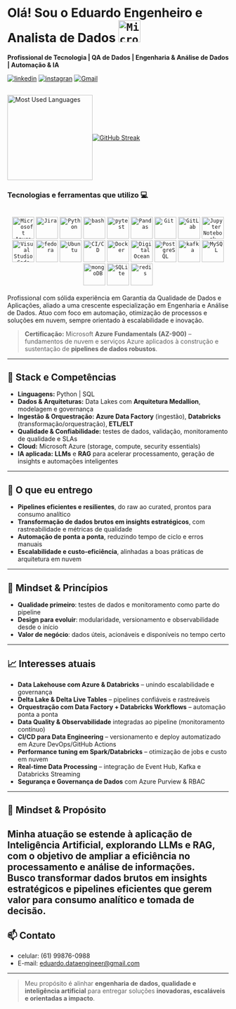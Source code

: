 

# Olá! Sou o Eduardo Engenheiro e Analista de Dados <code><img width="50" src="https://raw.githubusercontent.com/marwin1991/profile-technology-icons/refs/heads/main/icons/microsoft_azure.png" alt="Microsoft Azure" title="Microsoft Azure"/></code>
**Profissional de Tecnologia | QA de Dados | Engenharia & Análise de Dados | Automação & IA**
<br>

[![linkedin](https://img.shields.io/badge/LinkedIn-0077B5?style=for-the-badge&logo=linkedin&logoColor=white/)](https://www.linkedin.com/in/eduardo-alves95/)
[![instagran](https://img.shields.io/badge/Instagram-E4405F?style=for-the-badge&logo=instagram&logoColor=white)](https://www.instagram.com/edu_alves95/)
[![Gmail](https://img.shields.io/badge/Gmail-D14836?style=for-the-badge&logo=gmail&logoColor=white)](mailto:eduardo.telecomrbs@gmail.com)
<!--[![Portfólio](https://img.shields.io/badge/Portfólio-Visitar-blue?style=for-the-badge&logo=google-chrome&logoColor=white)](https://edugitqa.github.io/Portfolio_Eduardo/)-->

##
<div style="display: flex; align-items: center;">
  <img height="194em" src="https://github-readme-stats.vercel.app/api/top-langs/?username=edu-data-dev&layout=compact&langs_count=7&theme=highcontrast" alt="Most Used Languages"/>
<a href="https://git.io/streak-stats"><img src="https://github-readme-streak-statsv1.vercel.app?user=edu-data-dev&theme=dark" alt="GitHub Streak" /></a>
  
</div>


### Tecnologias e ferramentas que utilizo 💻
<div style="display: inline_block"><br/>
	<div style="display: inline_block">       
<div align="center">
  <code><img width="50" src="https://raw.githubusercontent.com/marwin1991/profile-technology-icons/refs/heads/main/icons/microsoft_azure.png" alt="Microsoft Azure" title="Microsoft Azure"/></code>
  <code><img width="50" src="https://user-images.githubusercontent.com/25181517/183912952-83784e94-629d-4c34-a961-ae2ae795b662.png" alt="Jira" title="Jira"/></code>
	<code><img width="50" src="https://raw.githubusercontent.com/marwin1991/profile-technology-icons/refs/heads/main/icons/python.png" alt="Python" title="Python"/></code>
	<code><img width="50" src="https://raw.githubusercontent.com/marwin1991/profile-technology-icons/refs/heads/main/icons/bash.png" alt="bash" title="bash"/></code>
	<code><img width="50" src="https://raw.githubusercontent.com/marwin1991/profile-technology-icons/refs/heads/main/icons/pytest.png" alt="pytest" title="pytest"/></code>
	<code><img width="50" src="https://raw.githubusercontent.com/marwin1991/profile-technology-icons/refs/heads/main/icons/pandas.png" alt="Pandas" title="Pandas"/></code>
	<code><img width="50" src="https://raw.githubusercontent.com/marwin1991/profile-technology-icons/refs/heads/main/icons/git.png" alt="Git" title="Git"/></code>
	<code><img width="50" src="https://user-images.githubusercontent.com/25181517/192108376-c675d39b-90f6-4073-bde6-5a9291644657.png" alt="GitLab" title="GitLab"/></code>
  <code><img width="50" src="https://raw.githubusercontent.com/marwin1991/profile-technology-icons/refs/heads/main/icons/jupyter_notebook.png" alt="Jupyter Notebook" title="Jupyter Notebook"/></code>
	<code><img width="50" src="https://user-images.githubusercontent.com/25181517/192108891-d86b6220-e232-423a-bf5f-90903e6887c3.png" alt="Visual Studio Code" title="Visual Studio Code"/></code>
	<code><img width="50" src="https://user-images.githubusercontent.com/25181517/186885787-4011a347-1f68-472c-bf8b-31ed1bb4f8ce.png" alt="fedora" title="fedora"/></code>
	<code><img width="50" src="https://user-images.githubusercontent.com/25181517/186884153-99edc188-e4aa-4c84-91b0-e2df260ebc33.png" alt="Ubuntu" title="Ubuntu"/></code>
	<code><img width="50" src="https://user-images.githubusercontent.com/25181517/183868728-b2e11072-00a5-47e2-8a4e-4ebbb2b8c554.png" alt="CI/CD" title="CI/CD"/></code>
	<code><img width="50" src="https://user-images.githubusercontent.com/25181517/117207330-263ba280-adf4-11eb-9b97-0ac5b40bc3be.png" alt="Docker" title="Docker"/></code>
 	<code><img width="50" src="https://raw.githubusercontent.com/marwin1991/profile-technology-icons/refs/heads/main/icons/digital_ocean.png" alt="Digital Ocean" title="Digital Ocean"/></code>	
	<code><img width="50" src="https://user-images.githubusercontent.com/25181517/117208740-bfb78400-adf5-11eb-97bb-09072b6bedfc.png" alt="PostgreSQL" title="PostgreSQL"/></code>
  <code><img width="50" src="https://raw.githubusercontent.com/marwin1991/profile-technology-icons/refs/heads/main/icons/kafka.png" alt="kafka" title="kafka"/></code>
 	<code><img width="50" src="https://raw.githubusercontent.com/marwin1991/profile-technology-icons/refs/heads/main/icons/mysql.png" alt="MySQL" title="MySQL"/></code>
  <code><img width="50" src="https://raw.githubusercontent.com/marwin1991/profile-technology-icons/refs/heads/main/icons/mongodb.png" alt="mongoDB" title="mongoDB"/></code>
	<code><img width="50" src="https://raw.githubusercontent.com/marwin1991/profile-technology-icons/refs/heads/main/icons/sqlite.png" alt="SQLite" title="SQLite"/></code>
	<code><img width="50" src="https://raw.githubusercontent.com/marwin1991/profile-technology-icons/refs/heads/main/icons/redis.png" alt="redis" title="redis"/></code>
<div align="center">
</div>

</div>
<br>
Profissional com sólida experiência em Garantia da Qualidade de Dados e Aplicações, aliado a uma crescente especialização em Engenharia e Análise de Dados. Atuo com foco em automação, otimização de processos e soluções em nuvem, sempre orientado à escalabilidade e inovação.

> **Certificação:** Microsoft **Azure Fundamentals (AZ-900)** – fundamentos de nuvem e serviços Azure aplicados à construção e sustentação de **pipelines de dados robustos**.

---
## 🔧 Stack e Competências
- **Linguagens:** Python | SQL  
- **Dados & Arquiteturas:** Data Lakes com **Arquitetura Medallion**, modelagem e governança  
- **Ingestão & Orquestração:** **Azure Data Factory** (ingestão), **Databricks** (transformação/orquestração), **ETL/ELT**  
- **Qualidade & Confiabilidade:** testes de dados, validação, monitoramento de qualidade e SLAs  
- **Cloud:** Microsoft Azure (storage, compute, security essentials)  
- **IA aplicada:** **LLMs** e **RAG** para acelerar processamento, geração de insights e automações inteligentes

---

## 🎯 O que eu entrego
- **Pipelines eficientes e resilientes**, do raw ao curated, prontos para consumo analítico  
- **Transformação de dados brutos em insights estratégicos**, com rastreabilidade e métricas de qualidade  
- **Automação de ponta a ponta**, reduzindo tempo de ciclo e erros manuais  
- **Escalabilidade e custo-eficiência**, alinhadas a boas práticas de arquitetura em nuvem

---

## 🧠 Mindset & Princípios
- **Qualidade primeiro**: testes de dados e monitoramento como parte do pipeline  
- **Design para evoluir**: modularidade, versionamento e observabilidade desde o início  
- **Valor de negócio**: dados úteis, acionáveis e disponíveis no tempo certo

---

## 📈 Interesses atuais
- **Data Lakehouse com Azure & Databricks** – unindo escalabilidade e governança  
- **Delta Lake & Delta Live Tables** – pipelines confiáveis e rastreáveis  
- **Orquestração com Data Factory + Databricks Workflows** – automação ponta a ponta  
- **Data Quality & Observabilidade** integradas ao pipeline (monitoramento contínuo)  
- **CI/CD para Data Engineering** – versionamento e deploy automatizado em Azure DevOps/GitHub Actions  
- **Performance tuning em Spark/Databricks** – otimização de jobs e custo em nuvem  
- **Real-time Data Processing** – integração de Event Hub, Kafka e Databricks Streaming  
- **Segurança e Governança de Dados** com Azure Purview & RBAC

---
## 🧠 Mindset & Propósito
Minha atuação se estende à aplicação de **Inteligência Artificial**, explorando **LLMs** e **RAG**, com o objetivo de ampliar a eficiência no processamento e análise de informações.  
Busco transformar **dados brutos em insights estratégicos** e **pipelines eficientes** que gerem valor para consumo analítico e tomada de decisão.  
---
## 📫 Contato
- celular: (61) 99876-0988
- E-mail: eduardo.dataengineer@gmail.com
---

> Meu propósito é alinhar **engenharia de dados, qualidade e inteligência artificial** para entregar soluções **inovadoras, escaláveis e orientadas a impacto**.



 

	


















